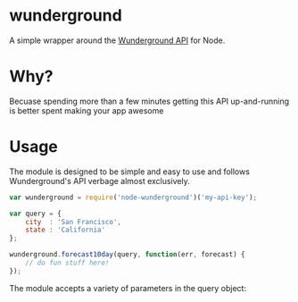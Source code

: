 wunderground
============

A simple wrapper around the [Wunderground API](http://www.wunderground.com/weather/api) for Node.

Why?
====
Becuase spending more than a few minutes getting this API up-and-running is better spent making your app awesome

Usage
=====
The module is designed to be simple and easy to use and follows Wunderground's API verbage almost exclusively.

```javascript
var wunderground = require('node-wunderground')('my-api-key');

var query = {
	city  : 'San Francisco',
	state : 'California'
};

wunderground.forecast10day(query, function(err, forecast) {
	// do fun stuff here!
});
```

The module accepts a variety of parameters in the query object:
